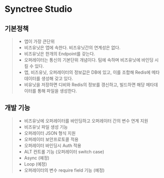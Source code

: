 # Synctree Studio

## 기본정책
> - 앱이 가장 큰단위
> - 비즈유닛은 앱에 속한다. 비즈유닛간의 연계성은 없다.
> - 비즈유닛은 한개의 Endpoint를 갖는다.
> - 오퍼레이터는 통신의 기본단위 개념이다. 팀에 속하며 비즈유닛에 바인딩 시킬 수 있다.
> - 앱, 비즈유닛, 오퍼레이터의 정보값은 DB에 있고, 이를 조합해 Redis에 메타데이터를 생성해 갖고 있다.
> - 비유닛을 저장하면 디비와 Redis의 정보를 갱신하고, 빌드하면 해당 메타데이터를 통해 파일을 생성한다.

## 개발 기능
> - 비즈유닛에 오퍼레이터를 바인딩하고 오퍼레이터 간의 변수 연계 지원
> - 비즈유닛 파일 생성 기능
> - 오퍼레이터 JSON 형식 지원
> - 오퍼레이터 보안프로토콜 적용
> - 오퍼레이터 바인딩시 Auth 적용
> - ALT 컨트롤 기능 (오퍼레이터 switch case)
> - Async (예정)
> - Loop (예정)
> - 오퍼레이터의 변수 require field 기능 (예정)
